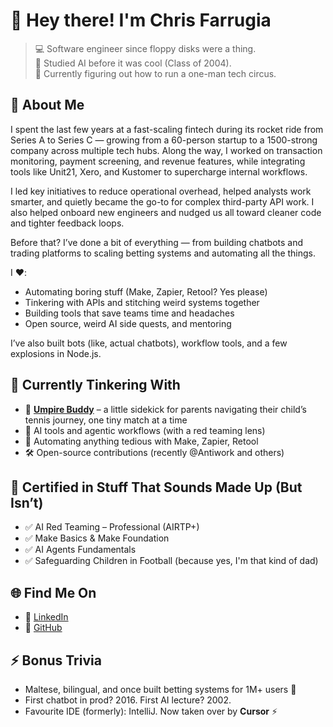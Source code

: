 # 👋 Hey there! I'm Chris Farrugia

> 💻 Software engineer since floppy disks were a thing.  
> 🤖 Studied AI before it was cool (Class of 2004).  
> 🧪 Currently figuring out how to run a one-man tech circus.

## 🧠 About Me

I spent the last few years at a fast-scaling fintech during its rocket ride from Series A to Series C — growing from a 60-person startup to a 1500-strong company across multiple tech hubs. Along the way, I worked on transaction monitoring, payment screening, and revenue features, while integrating tools like Unit21, Xero, and Kustomer to supercharge internal workflows.

I led key initiatives to reduce operational overhead, helped analysts work smarter, and quietly became the go-to for complex third-party API work. I also helped onboard new engineers and nudged us all toward cleaner code and tighter feedback loops.

Before that? I’ve done a bit of everything — from building chatbots and trading platforms to scaling betting systems and automating all the things.


I ❤️:
- Automating boring stuff (Make, Zapier, Retool? Yes please)
- Tinkering with APIs and stitching weird systems together  
- Building tools that save teams time and headaches  
- Open source, weird AI side quests, and mentoring

I’ve also built bots (like, actual chatbots), workflow tools, and a few explosions in Node.js.

## 🧪 Currently Tinkering With

- 🎾 **[Umpire Buddy](https://github.com/genericmethod/umpire-buddy)** – a little sidekick for parents navigating their child’s tennis journey, one tiny match at a time 
- 🤖 AI tools and agentic workflows (with a red teaming lens)
- 🔁 Automating anything tedious with Make, Zapier, Retool
- 🛠️ Open-source contributions (recently @Antiwork and others)

## 📜 Certified in Stuff That Sounds Made Up (But Isn’t)

- ✅ AI Red Teaming – Professional (AIRTP+)
- ✅ Make Basics & Make Foundation
- ✅ AI Agents Fundamentals
- ✅ Safeguarding Children in Football (because yes, I'm that kind of dad)

## 🌐 Find Me On

- 🧠 [LinkedIn](https://www.linkedin.com/in/chrisfarrugia)
- 🐙 [GitHub](https://github.com/eRaz00r)

## ⚡ Bonus Trivia

- Maltese, bilingual, and once built betting systems for 1M+ users 🎰  
- First chatbot in prod? 2016. First AI lecture? 2002.  
- Favourite IDE (formerly): IntelliJ. Now taken over by **Cursor** ⚡


